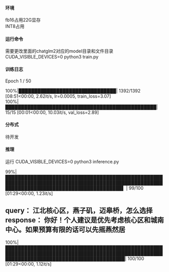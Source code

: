 #### 环境  
fb16占用22G显存  
INT8占用   

#### 运行命令  

需要更改里面的chatglm2对应的model目录和文件目录  
CUDA_VISIBLE_DEVICES=0 python3 train.py  

#### 训练日志  
Epoch 1 / 50  

100%|███████████████████████████████| 1392/1392 [08:51<00:00,  2.62it/s, lr=0.0005, train_loss=3.07]  
100%|████████████████████████████████████████████████| 15/15 [00:01<00:00, 10.03it/s, val_loss=2.89]  

#### 分布式  
待开发  


#### 推理  

运行 CUDA_VISIBLE_DEVICES=0 python3 inference.py  

 99%|█████████████████████████████████████████████████████████████████████████████████████████████████████████████████████████████████████████▌ | 99/100 [01:29<00:00,  1.23it/s]  
 
query： 江北核心区，燕子矶，迈皋桥，怎么选择  
response： 你好！个人建议是优先考虑核心区和城南中心。如果预算有限的话可以先摇燕然居  
------------  
100%|██████████████████████████████████████████████████████████████████████████████████████████████████████████████████████████████████████████| 100/100 [01:29<00:00,  1.12it/s]